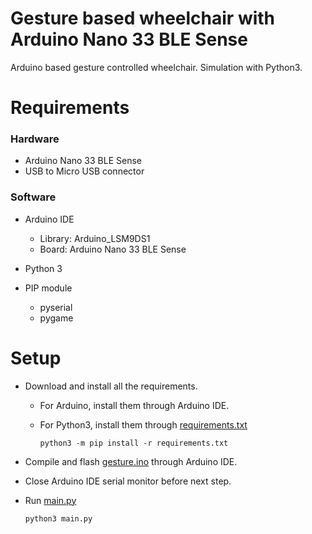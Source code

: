 # Gesture based wheelchair with Arduino Nano 33 BLE Sense
Arduino based gesture controlled wheelchair. Simulation with Python3.


# Requirements

### Hardware
  * Arduino Nano 33 BLE Sense
  * USB to Micro USB connector

### Software
  
  * Arduino IDE
    * Library: Arduino_LSM9DS1
    * Board: Arduino Nano 33 BLE Sense
  
  * Python 3
  * PIP module
    * pyserial
    * pygame


# Setup

* Download and install all the requirements.
  * For Arduino, install them through Arduino IDE.
  * For Python3, install them through [requirements.txt](requirements.txt) 
    
    ```
    python3 -m pip install -r requirements.txt
    ```

* Compile and flash [gesture.ino](./gesture.ino) through Arduino IDE.
* Close Arduino IDE serial monitor before next step.
* Run [main.py](./main.py)
  ```
  python3 main.py
  ```